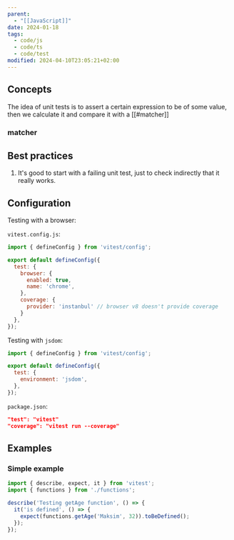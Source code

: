```yaml
---
parent:
  - "[[JavaScript]]"
date: 2024-01-18
tags:
  - code/js
  - code/ts
  - code/test
modified: 2024-04-10T23:05:21+02:00
---
```


## Concepts

The idea of unit tests is to assert a certain expression to be of some value, then we calculate it and compare it with a [[#matcher]] 

### matcher



## Best practices

1. It's good to start with a failing unit test, just to check indirectly that it really works. 



## Configuration

Testing with a browser:

`vitest.config.js`:
```js
import { defineConfig } from 'vitest/config';

export default defineConfig({
  test: {
    browser: {
      enabled: true,
      name: 'chrome',
    },
    coverage: {
	  provider: 'instanbul' // browser v8 doesn't provide coverage
    }
  },
});

```

Testing with `jsdom`:

```js
import { defineConfig } from 'vitest/config';

export default defineConfig({
  test: {
    environment: 'jsdom',
  },
});
```

`package.json`:

```json
"test": "vitest"
"coverage": "vitest run --coverage"
```
## Examples

### Simple example

```js
import { describe, expect, it } from 'vitest';
import { functions } from './functions';

describe('Testing getAge function', () => {
  it('is defined', () => {
    expect(functions.getAge('Maksim', 32)).toBeDefined();
  });
});

```